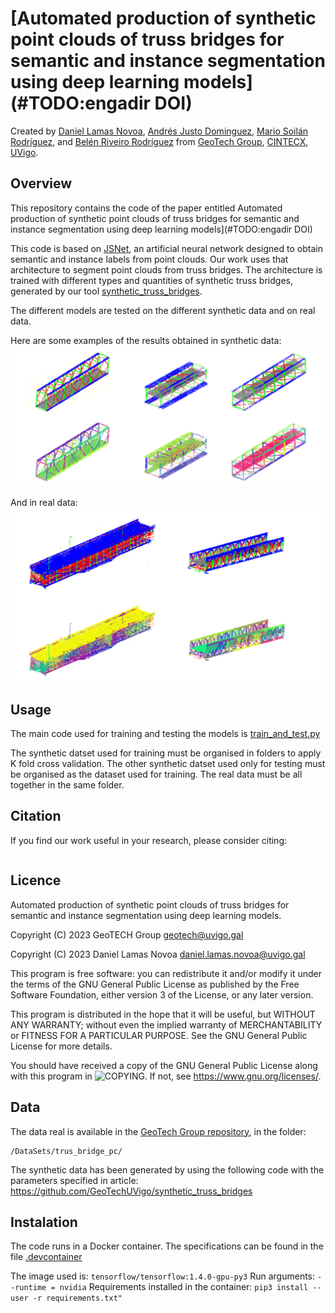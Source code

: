 # [Automated production of synthetic point clouds of truss bridges for semantic and instance segmentation using deep learning models](#TODO:engadir DOI)

Created by [Daniel Lamas Novoa](https://orcid.org/0000-0001-7275-183X), [Andrés Justo Dominguez](https://orcid.org/0000-0003-2072-4076), [Mario Soilán Rodríguez](https://orcid.org/0000-0001-6545-2225), and [Belén Riveiro Rodríguez](https://orcid.org/0000-0002-1497-4370) from [GeoTech Group](https://geotech.webs.uvigo.es/en/), [CINTECX](http://cintecx.uvigo.es/gl/), [UVigo](https://www.uvigo.gal/).

## Overview
This repository contains the code of the paper entitled Automated production of synthetic point clouds of truss bridges for semantic and instance segmentation using deep learning models](#TODO:engadir DOI)

This code is based on [JSNet](https://github.com/dlinzhao/JSNet), an artificial neural network designed to obtain semantic and instance labels from point clouds. Our work uses that architecture to segment point clouds from truss bridges. The architecture is trained with different types and quantities of synthetic truss bridges, generated by our tool [synthetic_truss_bridges](https://github.com/GeoTechUVigo/synthetic_truss_bridges).

The different models are tested on the different synthetic data and on real data.

Here are some examples of the results obtained in synthetic data:
![image1](https://github.com/GeoTechUVigo/truss_bridge_pc_segmentation_dl/blob/main/images/segmentation_dl.png)

And in real data:
![image1](https://github.com/GeoTechUVigo/truss_bridge_pc_segmentation_dl/blob/main/images/segmentation_real_u.png)

## Usage
The main code used for training and testing the models is [train_and_test.py](https://github.com/GeoTechUVigo/truss_bridge_pc_segmentation_dl/blob/main/models/JISS/train_and_test.py)

The synthetic datset used for training must be organised in folders to apply K fold cross validation.
The other synthetic datset used only for testing must be organised as the dataset used for training.
The real data must be all together in the same folder.

## Citation
If you find our work useful in your research, please consider citing:
```

```

## Licence
Automated production of synthetic point clouds of truss bridges for semantic and instance segmentation using deep learning models.

Copyright (C) 2023 GeoTECH Group <geotech@uvigo.gal>

Copyright (C) 2023 Daniel Lamas Novoa <daniel.lamas.novoa@uvigo.gal>

This program is free software: you can redistribute it and/or modify it under the terms of the GNU General Public License as published by the Free Software Foundation, either version 3 of the License, or any later version.

This program is distributed in the hope that it will be useful, but WITHOUT ANY WARRANTY; without even the implied warranty of MERCHANTABILITY or FITNESS FOR A PARTICULAR PURPOSE. See the GNU General Public License for more details.

You should have received a copy of the GNU General Public License along with this program in ![COPYING](https://github.com/GeoTechUVigo/truss_bridge_pc_segmentation_dl/blob/main/COPYING). If not, see <https://www.gnu.org/licenses/>.


## Data
The data real is available in the [GeoTech Group repository](https://universidadevigo-my.sharepoint.com/:f:/g/personal/geotech_uvigo_gal/EoT3-ehKcexOs0yT2zS_LpABNX2Y-rswZvqBOB5cAgtt0Q), in the folder:

```
/DataSets/trus_bridge_pc/
```

The synthetic data has been generated by using the following code with the parameters specified in article: https://github.com/GeoTechUVigo/synthetic_truss_bridges

## Instalation
The code runs in a Docker container. The specifications can be found in the file [.devcontainer](https://github.com/GeoTechUVigo/truss_bridge_pc_segmentation_dl/blob/main/.devcontainer/devcontainer.json)

The image used is: ```tensorflow/tensorflow:1.4.0-gpu-py3```
Run arguments: ```--runtime = nvidia```
Requirements installed in the container: ```pip3 install --user -r requirements.txt"```
